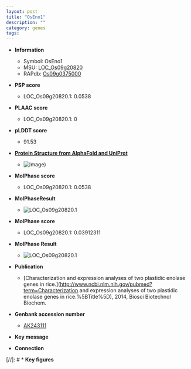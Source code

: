 ```yaml
---
layout: post
title: "OsEno1"
description: ""
category: genes
tags: 
---
```


* **Information**  
    + Symbol: OsEno1  
    + MSU: [LOC_Os09g20820](http://rice.plantbiology.msu.edu/cgi-bin/ORF_infopage.cgi?orf=LOC_Os09g20820)  
    + RAPdb: [Os09g0375000](http://rapdb.dna.affrc.go.jp/viewer/gbrowse_details/irgsp1?name=Os09g0375000)  

* **PSP score**  
    + LOC_Os09g20820.1: 0.0538 

* **PLAAC score**  
    + LOC_Os09g20820.1: 0 

* **pLDDT score**
    + 91.53

* **[Protein Structure from AlphaFold and UniProt](https://www.uniprot.org/uniprotkb/B7FA07/entry#structure)**
    + ![image](https://ricepsp.github.io/images/B/AF-B7FA07-F1.png))

* **MolPhase score**
    + LOC_Os09g20820.1: 0.0538

* **MolPhaseResult**
    + ![LOC_Os09g20820.1](https://ricepsp.github.io/pictures/LOC_Os09g/LOC_Os09g20820.1.png)

* **MolPhase score**
    + LOC_Os09g20820.1: 0.03912311

* **MolPhase Result**
    + ![LOC_Os09g20820.1](https://304243504.github.io/Pictures/LOC_Os09g/LOC_Os09g20820.1.png)

* **Publication**  
    + [Characterization and expression analyses of two plastidic enolase genes in rice.](http://www.ncbi.nlm.nih.gov/pubmed?term=Characterization and expression analyses of two plastidic enolase genes in rice.%5BTitle%5D), 2014, Biosci Biotechnol Biochem.

* **Genbank accession number**  
    + [AK243111](http://www.ncbi.nlm.nih.gov/nuccore/AK243111)

* **Key message**  

* **Connection**  

[//]: # * **Key figures**  


